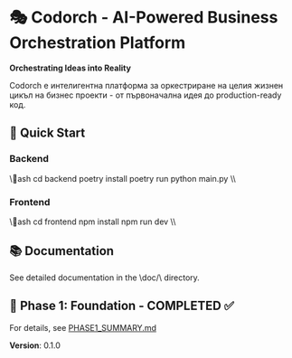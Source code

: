 # 🎭 Codorch - AI-Powered Business Orchestration Platform

**Orchestrating Ideas into Reality**

Codorch е интелигентна платформа за оркестриране на целия жизнен цикъл на бизнес проекти - от първоначална идея до production-ready код.

## 🚀 Quick Start

### Backend
\\\ash
cd backend
poetry install
poetry run python main.py
\\\

### Frontend
\\\ash
cd frontend
npm install
npm run dev
\\\

## 📚 Documentation

See detailed documentation in the \doc/\ directory.

## 🎯 Phase 1: Foundation - COMPLETED ✅

For details, see [PHASE1_SUMMARY.md](PHASE1_SUMMARY.md)

**Version**: 0.1.0
